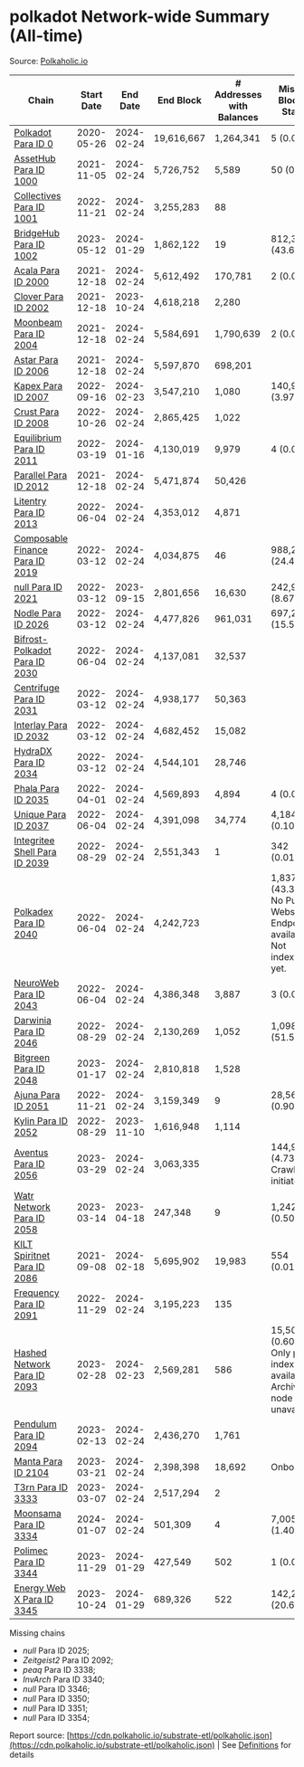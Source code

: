 # polkadot Network-wide Summary (All-time)

Source: [Polkaholic.io](https://polkaholic.io)


| Chain            | Start Date | End Date | End Block | # Addresses with Balances | Missing Blocks / Status |
| ---------------- | ---------- | ---------| --------- | ------------------------- | ----------------------- |
| [Polkadot Para ID 0](/polkadot/0-polkadot) | 2020-05-26 | 2024-02-24 | 19,616,667 |  1,264,341 | 5 (0.00%)  |
| [AssetHub Para ID 1000](/polkadot/1000-assethub) | 2021-11-05 | 2024-02-24 | 5,726,752 |  5,589 | 50 (0.00%)  |
| [Collectives Para ID 1001](/polkadot/1001-collectives) | 2022-11-21 | 2024-02-24 | 3,255,283 |  88 |    |
| [BridgeHub Para ID 1002](/polkadot/1002-bridgehub) | 2023-05-12 | 2024-01-29 | 1,862,122 |  19 | 812,302 (43.62%)  |
| [Acala Para ID 2000](/polkadot/2000-acala) | 2021-12-18 | 2024-02-24 | 5,612,492 |  170,781 | 2 (0.00%)  |
| [Clover Para ID 2002](/polkadot/2002-clover) | 2021-12-18 | 2023-10-24 | 4,618,218 |  2,280 |    |
| [Moonbeam Para ID 2004](/polkadot/2004-moonbeam) | 2021-12-18 | 2024-02-24 | 5,584,691 |  1,790,639 | 2 (0.00%)  |
| [Astar Para ID 2006](/polkadot/2006-astar) | 2021-12-18 | 2024-02-24 | 5,597,870 |  698,201 |    |
| [Kapex Para ID 2007](/polkadot/2007-kapex) | 2022-09-16 | 2024-02-23 | 3,547,210 |  1,080 | 140,992 (3.97%)  |
| [Crust Para ID 2008](/polkadot/2008-crust) | 2022-10-26 | 2024-02-24 | 2,865,425 |  1,022 |    |
| [Equilibrium Para ID 2011](/polkadot/2011-equilibrium) | 2022-03-19 | 2024-01-16 | 4,130,019 |  9,979 | 4 (0.00%)  |
| [Parallel Para ID 2012](/polkadot/2012-parallel) | 2021-12-18 | 2024-02-24 | 5,471,874 |  50,426 |    |
| [Litentry Para ID 2013](/polkadot/2013-litentry) | 2022-06-04 | 2024-02-24 | 4,353,012 |  4,871 |    |
| [Composable Finance Para ID 2019](/polkadot/2019-composable) | 2022-03-12 | 2024-02-24 | 4,034,875 |  46 | 988,228 (24.49%)  |
| [null Para ID 2021](/polkadot/2021-efinity) | 2022-03-12 | 2023-09-15 | 2,801,656 |  16,630 | 242,949 (8.67%)  |
| [Nodle Para ID 2026](/polkadot/2026-nodle) | 2022-03-12 | 2024-02-24 | 4,477,826 |  961,031 | 697,249 (15.57%)  |
| [Bifrost-Polkadot Para ID 2030](/polkadot/2030-bifrost) | 2022-06-04 | 2024-02-24 | 4,137,081 |  32,537 |    |
| [Centrifuge Para ID 2031](/polkadot/2031-centrifuge) | 2022-03-12 | 2024-02-24 | 4,938,177 |  50,363 |    |
| [Interlay Para ID 2032](/polkadot/2032-interlay) | 2022-03-12 | 2024-02-24 | 4,682,452 |  15,082 |    |
| [HydraDX Para ID 2034](/polkadot/2034-hydradx) | 2022-03-12 | 2024-02-24 | 4,544,101 |  28,746 |    |
| [Phala Para ID 2035](/polkadot/2035-phala) | 2022-04-01 | 2024-02-24 | 4,569,893 |  4,894 | 4 (0.00%)  |
| [Unique Para ID 2037](/polkadot/2037-unique) | 2022-06-04 | 2024-02-24 | 4,391,098 |  34,774 | 4,184 (0.10%)  |
| [Integritee Shell Para ID 2039](/polkadot/2039-integritee) | 2022-08-29 | 2024-02-24 | 2,551,343 |  1 | 342 (0.01%)  |
| [Polkadex Para ID 2040](/polkadot/2040-polkadex) | 2022-06-04 | 2024-02-24 | 4,242,723 |   | 1,837,152 (43.30%) No Public Websocket Endpoint available: Not indexing yet. |
| [NeuroWeb Para ID 2043](/polkadot/2043-neuroweb) | 2022-06-04 | 2024-02-24 | 4,386,348 |  3,887 | 3 (0.00%)  |
| [Darwinia Para ID 2046](/polkadot/2046-darwinia) | 2022-08-29 | 2024-02-24 | 2,130,269 |  1,052 | 1,098,047 (51.54%)  |
| [Bitgreen Para ID 2048](/polkadot/2048-bitgreen) | 2023-01-17 | 2024-02-24 | 2,810,818 |  1,528 |    |
| [Ajuna Para ID 2051](/polkadot/2051-ajuna) | 2022-11-21 | 2024-02-24 | 3,159,349 |  9 | 28,565 (0.90%)  |
| [Kylin Para ID 2052](/polkadot/2052-kylin) | 2022-08-29 | 2023-11-10 | 1,616,948 |  1,114 |    |
| [Aventus Para ID 2056](/polkadot/2056-aventus) | 2023-03-29 | 2024-02-24 | 3,063,335 |   | 144,921 (4.73%) Crawling initiated |
| [Watr Network Para ID 2058](/polkadot/2058-watr) | 2023-03-14 | 2023-04-18 | 247,348 |  9 | 1,242 (0.50%)  |
| [KILT Spiritnet Para ID 2086](/polkadot/2086-kilt) | 2021-09-08 | 2024-02-18 | 5,695,902 |  19,983 | 554 (0.01%)  |
| [Frequency Para ID 2091](/polkadot/2091-frequency) | 2022-11-29 | 2024-02-24 | 3,195,223 |  135 |    |
| [Hashed Network Para ID 2093](/polkadot/2093-hashed) | 2023-02-28 | 2024-02-23 | 2,569,281 |  586 | 15,509 (0.60%) Only partial index available: Archive node unavailable |
| [Pendulum Para ID 2094](/polkadot/2094-pendulum) | 2023-02-13 | 2024-02-24 | 2,436,270 |  1,761 |    |
| [Manta Para ID 2104](/polkadot/2104-manta) | 2023-03-21 | 2024-02-24 | 2,398,398 |  18,692 |   Onboarding |
| [T3rn Para ID 3333](/polkadot/3333-t3rn) | 2023-03-07 | 2024-02-24 | 2,517,294 |  2 |    |
| [Moonsama Para ID 3334](/polkadot/3334-moonsama) | 2024-01-07 | 2024-02-24 | 501,309 |  4 | 7,005 (1.40%)  |
| [Polimec Para ID 3344](/polkadot/3344-polimec) | 2023-11-29 | 2024-01-29 | 427,549 |  502 | 1 (0.00%)  |
| [Energy Web X Para ID 3345](/polkadot/3345-energywebx) | 2023-10-24 | 2024-01-29 | 689,326 |  522 | 142,272 (20.64%)  |

Missing chains


* *null* Para ID 2025; 
* *Zeitgeist2* Para ID 2092; 
* *peaq* Para ID 3338; 
* *InvArch* Para ID 3340; 
* *null* Para ID 3346; 
* *null* Para ID 3350; 
* *null* Para ID 3351; 
* *null* Para ID 3354; 

Report source: [https://cdn.polkaholic.io/substrate-etl/polkaholic.json](https://cdn.polkaholic.io/substrate-etl/polkaholic.json) | See [Definitions](/DEFINITIONS.md) for details
